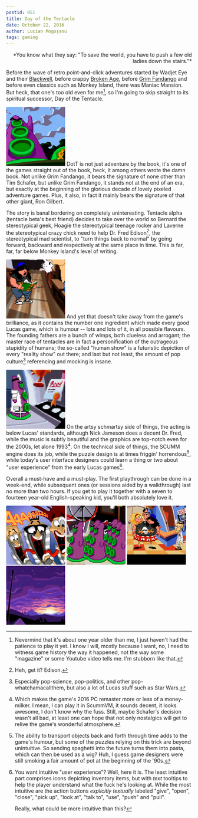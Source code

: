 ```yaml
---
postid: 051
title: Day of the Tentacle
date: October 22, 2016
author: Lucian Mogoșanu
tags: gaming
---
```


<p style="text-align: right">
*You know what they say: "To save the world, you have to push a few old
ladies down the stairs."*
</p>

Before the wave of retro point-and-click adventures started by Wadjet
Eye and their [Blackwell][blackwell], before crappy
[Broken Age][broken-age], before [Grim Fandango][grim-fandango] and
before even classics such as Monkey Island, there was Maniac
Mansion. But heck, that one's too old even for me[^1], so I'm going to
skip straight to its spiritual successor, Day of the Tentacle.

<span class="imgleft"><a href="/uploads/2016/10/dott-01.png"> <img
class="thumb" src="/uploads/2016/10/dott-01-thumb.png"
title="Sometimes a tentacle just feels like taking over the world, y'know."
/></a></span>
DotT is not just adventure by the book, it's one of the games straight
out of the book, heck, it among others wrote the damn book. Not unlike
Grim Fandango, it bears the signature of none other than Tim Schafer,
but unlike Grim Fandango, it stands not at the end of an era, but
exactly at the beginning of the glorious decade of lovely pixeled
adventure games. Plus, it also, in fact it mainly bears the signature of
that other giant, Ron Gilbert.

The story is banal bordering on completely uninteresting. Tentacle alpha
(tentacle beta's best friend) decides to take over the world so Bernard
the stereotypical geek, Hoagie the stereotypical teenage rocker and
Laverne the stereotypical crazy chick need to help Dr. Fred Edison[^2],
the stereotypical mad scientist, to "turn things back to normal" by
going forward, backward and respectively at the same place in time. This
is far, far, far below Monkey Island's level of writing.

<span class="imgright"><a href="/uploads/2016/10/dott-02.png"> <img
class="thumb" src="/uploads/2016/10/dott-02-thumb.png"
title="Back in the days of the founding fathers, when LALR parsers were common knowledge."
/></a></span>
And yet that doesn't take away from the game's brilliance, as it
contains the number one ingredient which made every good Lucas game,
which is humour -- lots and lots of it, in all possible flavours. The
founding fathers are a bunch of wimps, both clueless and arrogant; the
master race of tentacles are in fact a personification of the outrageous
stupidity of humans; the so-called "human show" is a futuristic
depiction of every "reality show" out there; and last but not least, the
amount of pop culture[^3] referencing and mocking is insane.

<span class="imgleft"><a href="/uploads/2016/10/dott-03.png"> <img
class="thumb" src="/uploads/2016/10/dott-03-thumb.png"
title="Food."/></a></span>
On the artsy schmartsy side of things, the acting is below Lucas'
standards, although Nick Jameson does a decent Dr. Fred, while the music
is subtly beautiful and the graphics are top-notch even for the 2000s,
let alone 1993[^4]. On the technical side of things, the SCUMM engine
does its job, while the puzzle design is at times friggin'
horrendous[^5], while today's user interface designers could learn a
thing or two about "user experience" from the early Lucas games[^6].

Overall a must-have and a must-play. The first playthrough can be done
in a week-end, while subsequent ones (or sessions aided by a
walkthrough) last no more than two hours. If you get to play it together
with a seven to fourteen year-old English-speaking kid, you'll both
absolutely love it.

<span><a href="/uploads/2016/10/dott-04.png"> <img
class="thumb" src="/uploads/2016/10/dott-04-thumb.png"
title="A bunch of nutters, these Edisons."/></a></span>
<span><a href="/uploads/2016/10/dott-05.png"> <img
class="thumb" src="/uploads/2016/10/dott-05-thumb.png"
title="That always works, doesn't it?"/></a></span>
<span><a href="/uploads/2016/10/dott-06.png"> <img
class="thumb" src="/uploads/2016/10/dott-06-thumb.png"
title="The Lucas references run deep in this one..."/></a></span>  
<span><a href="/uploads/2016/10/dott-07.png"> <img
class="thumb" src="/uploads/2016/10/dott-07-thumb.png"
title="A nice 16-bit sunset. Or is it a sunrise?"/></a></span>

[^1]: Nevermind that it's about one year older than me, I just haven't
    had the patience to play it yet. I know I will, mostly because I
    want, no, I need to witness game history the way it happened, not
    the way some "magazine" or some Youtube video tells me. I'm stubborn
    like that.

[^2]: Heh, get it? Edison.

[^3]: Especially pop-science, pop-politics, and other
    pop-whatchamacallthem, but also a lot of Lucas stuff such as Star
    Wars.

[^4]: Which makes the game's 2016 PC remaster more or less of a
    money-milker. I mean, I can play it in ScummVM, it sounds decent, it
    looks awesome, I don't know why the fuss. Still, maybe Schafer's
    decision wasn't all bad, at least one can hope that not only
    nostalgics will get to relive the game's wonderful atmosphere.

[^5]: The ability to transport objects back and forth through time adds
    to the game's humour, but some of the puzzles relying on this trick
    are beyond unintuitive. So sending spaghetti into the future turns
    them into pasta, which can then be used as a wig? Huh, I guess game
    designers were still smoking a fair amount of pot at the beginning
    of the '90s.

[^6]: You want intuitive "user experience"? Well, here it is. The least
    intuitive part comprises icons depicting inventory items, but with
    *text* tooltips to help the player understand what the fuck he's
    looking at. While the most intuitive are the action buttons
    *explicitly textually* labeled "give", "open", "close", "pick up",
    "look at", "talk to", "use", "push" and "pull".

    Really, what could be more intuitive than this?

[blackwell]: /posts/y01/033-blackwell.html
[broken-age]: /posts/y00/024-broken-age.html
[grim-fandango]: /posts/y00/01a-grim-fandango.html
